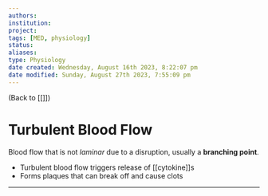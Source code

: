 ```yaml
---
authors: 
institution: 
project: 
tags: [MED, physiology]
status: 
aliases: 
type: Physiology
date created: Wednesday, August 16th 2023, 8:22:07 pm
date modified: Sunday, August 27th 2023, 7:55:09 pm
---
```


(Back to [[]])

# Turbulent  Blood Flow

Blood flow that is not _laminar_ due to a disruption, usually a **branching point**.
- Turbulent blood flow triggers release of [[cytokine]]s
- Forms plaques that can break off and cause clots

---
